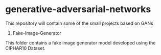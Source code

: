# generative-adversarial-networks
This repository will contain some of the small projects based on GANs

1. Fake-Image-Generator

This folder contains a fake image generator model developed using the CIPHAR10 Dataset.
